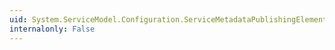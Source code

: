 ```yaml
---
uid: System.ServiceModel.Configuration.ServiceMetadataPublishingElement.HttpsGetBindingConfiguration
internalonly: False
---
```

